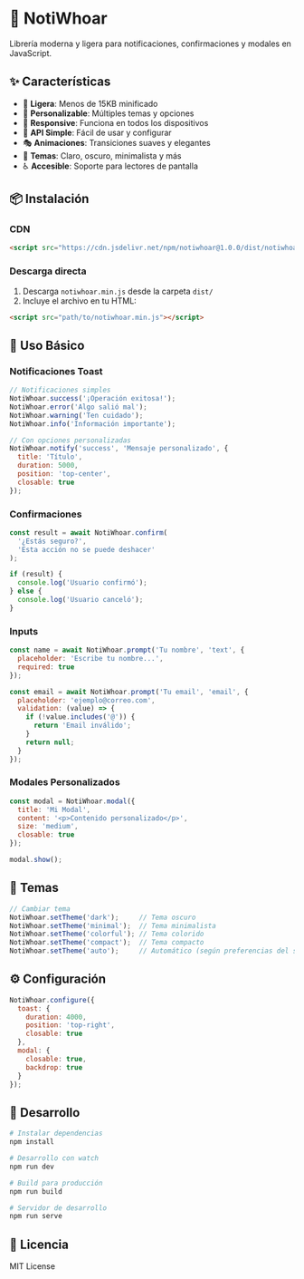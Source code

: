 # 🎉 NotiWhoar

Librería moderna y ligera para notificaciones, confirmaciones y modales en JavaScript.

## ✨ Características

- 🚀 **Ligera**: Menos de 15KB minificado
- 🎨 **Personalizable**: Múltiples temas y opciones
- 📱 **Responsive**: Funciona en todos los dispositivos
- 🔧 **API Simple**: Fácil de usar y configurar
- 🎭 **Animaciones**: Transiciones suaves y elegantes
- 🌙 **Temas**: Claro, oscuro, minimalista y más
- ♿ **Accesible**: Soporte para lectores de pantalla

## 📦 Instalación

### CDN
```html
<script src="https://cdn.jsdelivr.net/npm/notiwhoar@1.0.0/dist/notiwhoar.min.js"></script>
```

### Descarga directa
1. Descarga `notiwhoar.min.js` desde la carpeta `dist/`
2. Incluye el archivo en tu HTML:
```html
<script src="path/to/notiwhoar.min.js"></script>
```

## 🚀 Uso Básico

### Notificaciones Toast
```javascript
// Notificaciones simples
NotiWhoar.success('¡Operación exitosa!');
NotiWhoar.error('Algo salió mal');
NotiWhoar.warning('Ten cuidado');
NotiWhoar.info('Información importante');

// Con opciones personalizadas
NotiWhoar.notify('success', 'Mensaje personalizado', {
  title: 'Título',
  duration: 5000,
  position: 'top-center',
  closable: true
});
```

### Confirmaciones
```javascript
const result = await NotiWhoar.confirm(
  '¿Estás seguro?',
  'Esta acción no se puede deshacer'
);

if (result) {
  console.log('Usuario confirmó');
} else {
  console.log('Usuario canceló');
}
```

### Inputs
```javascript
const name = await NotiWhoar.prompt('Tu nombre', 'text', {
  placeholder: 'Escribe tu nombre...',
  required: true
});

const email = await NotiWhoar.prompt('Tu email', 'email', {
  placeholder: 'ejemplo@correo.com',
  validation: (value) => {
    if (!value.includes('@')) {
      return 'Email inválido';
    }
    return null;
  }
});
```

### Modales Personalizados
```javascript
const modal = NotiWhoar.modal({
  title: 'Mi Modal',
  content: '<p>Contenido personalizado</p>',
  size: 'medium',
  closable: true
});

modal.show();
```

## 🎨 Temas

```javascript
// Cambiar tema
NotiWhoar.setTheme('dark');     // Tema oscuro
NotiWhoar.setTheme('minimal');  // Tema minimalista
NotiWhoar.setTheme('colorful'); // Tema colorido
NotiWhoar.setTheme('compact');  // Tema compacto
NotiWhoar.setTheme('auto');     // Automático (según preferencias del sistema)
```

## ⚙️ Configuración

```javascript
NotiWhoar.configure({
  toast: {
    duration: 4000,
    position: 'top-right',
    closable: true
  },
  modal: {
    closable: true,
    backdrop: true
  }
});
```

## 🔧 Desarrollo

```bash
# Instalar dependencias
npm install

# Desarrollo con watch
npm run dev

# Build para producción
npm run build

# Servidor de desarrollo
npm run serve
```

## 📄 Licencia

MIT License